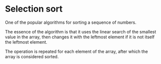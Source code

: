 # Selection sort

One of the popular algorithms for sorting a sequence of numbers.

The essence of the algorithm is that it uses the linear search of the smallest value in the array, then changes it with the leftmost element if it is not itself the leftmost element.

The operation is repeated for each element of the array, after which the array is considered sorted.